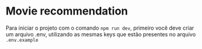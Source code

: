 # Movie recommendation

Para iniciar o projeto com o comando `npm run dev`, primeiro você deve criar um arquivo .env, utilizando as mesmas keys que estão presentes no arquivo `.env.example`

